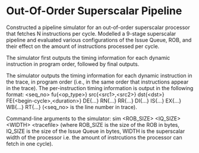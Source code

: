 # Out-Of-Order Superscalar Pipeline

Constructed a pipeline simulator for an out-of-order superscalar processor that fetches N instructions per cycle.
Modelled a 9-stage superscalar pipeline and evaluated various configurations of the Issue Queue, ROB, and their effect on the amount of instructions processed per cycle.

The simulator first outputs the timing information for each dynamic instruction in program order, followed by final outputs.

The simulator outputs the timing information for each dynamic instruction in the trace, in program order (i.e., in the same order that instructions appear in the trace). The per-instruction timing information is output in the following format:
<seq_no> fu{\<op_type\>} src{\<src1\>,\<src2\>} dst{\<dst\>} FE{\<begin-cycle\>,\<duration\>} DE{…} RN{…} RR{…} DI{…} IS{…} EX{…} WB{…} RT{…} (\<seq_no\> is the line number in trace).

Command-line arguments to the simulator:
sim \<ROB_SIZE\> \<IQ_SIZE\> \<WIDTH\> \<tracefile\> (where ROB_SIZE is the size of the ROB in bytes, IQ_SIZE is the size of the Issue Queue in bytes, WIDTH is the superscalar width of the processor i.e. the amount of instrcutions the processor can fetch in one cycle).
